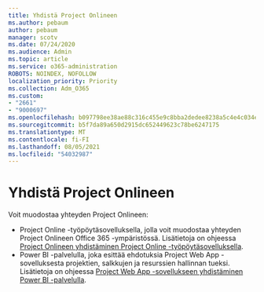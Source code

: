 ```yaml
---
title: Yhdistä Project Onlineen
ms.author: pebaum
author: pebaum
manager: scotv
ms.date: 07/24/2020
ms.audience: Admin
ms.topic: article
ms.service: o365-administration
ROBOTS: NOINDEX, NOFOLLOW
localization_priority: Priority
ms.collection: Adm_O365
ms.custom:
- "2661"
- "9000697"
ms.openlocfilehash: b097798ee38ae88c316c455e9c8bba2dedee8238a5c4e4c034ecfc9cdc17f72e
ms.sourcegitcommit: b5f7da89a650d2915dc652449623c78be6247175
ms.translationtype: MT
ms.contentlocale: fi-FI
ms.lasthandoff: 08/05/2021
ms.locfileid: "54032987"
---
```

# <a name="connect-to-project-online"></a>Yhdistä Project Onlineen

Voit muodostaa yhteyden Project Onlineen:

- Project Online -työpöytäsovelluksella, jolla voit muodostaa yhteyden Project Onlineen Office 365 -ympäristössä. Lisätietoja on ohjeessa [Project Onlineen yhdistäminen Project Online -työpöytäsovelluksella](https://docs.microsoft.com/projectonline/connect-to-project-online-with-the-project-online-desktop-client).  
- Power BI -palvelulla, joka esittää ehdotuksia Project Web App -sovelluksesta projektien, salkkujen ja resurssien hallinnan tueksi. Lisätietoja on ohjeessa [Project Web App -sovellukseen yhdistäminen Power BI -palvelulla](https://docs.microsoft.com/power-bi/connect-data/service-connect-to-project-online).  